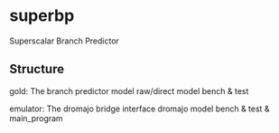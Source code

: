 # superbp

Superscalar Branch Predictor

## Structure

gold: The branch predictor model 
 raw/direct model bench & test

emulator: The dromajo bridge interface
 dromajo model bench & test & main_program

